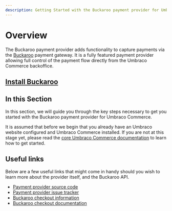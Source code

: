 ```yaml
---
description: Getting Started with the Buckaroo payment provider for Umbraco Commerce.
---
```


# Overview

The Buckaroo payment provider adds functionality to capture payments via the [Buckaroo](https://buckaroo.com) payment gateway. It is a fully featured payment provider allowing full control of the payment flow directly from the Umbraco Commerce backoffice.

## [Install Buckaroo](../install-payment-providers.md)

## In this Section

In this section, we will guide you through the key steps necessary to get you started with the Buckaroo payment provider for Umbraco Commerce.

It is assumed that before we begin that you already have an Umbraco website configured and Umbraco Commerce installed. If you are not at this stage yet, please read the [core Umbraco Commerce documentation](https://docs.umbraco.com/umbraco-commerce/) to learn how to get started.

## Useful links

Below are a few useful links that might come in handy should you wish to learn more about the provider itself, and the Buckaroo API.

* [Payment provider source code](https://github.com/umbraco/Umbraco.Commerce.PaymentProviders.Buckaroo)
* [Payment provider issue tracker](https://github.com/umbraco/Umbraco.Commerce.PaymentProviders.Buckaroo/issues)
* [Buckaroo checkout information](https://www.buckaroo.eu/large-corporations/solutions/payment-methods)
* [Buckaroo checkout documentation](https://docs.buckaroo.io/docs/payment-methods)
